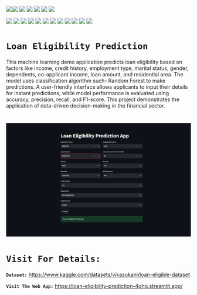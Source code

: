 <img src="https://img.shields.io/badge/build%20with-python-yellow"><img src="https://img.shields.io/badge/-machine%20learning-brightgreen"> <img src="https://img.shields.io/badge/-streamlit-orange">
<img src="https://img.shields.io/badge/deployed%20in-Streamlit%20Cloud-blue">
<img src="https://img.shields.io/badge/domain-Finance-orange">
<img src="https://img.shields.io/badge/dataset-Kaggle-red">
<img src="https://img.shields.io/badge/-Loan Eligible Dataset-orange">

<img src="https://img.shields.io/badge/build%20with-python-yellow">
<img src="https://img.shields.io/badge/-machine%20learning-brightgreen">
<img src="https://img.shields.io/badge/-sentiment%20analysis-blue">
<img src="https://img.shields.io/badge/deployed%20in-Streamlit%20Cloud-blue">
<img src="https://img.shields.io/badge/domain-NLP%20&%20Text%20Mining-orange">
<img src="https://img.shields.io/badge/dataset-Kaggle-red">
<img src="https://img.shields.io/badge/-Sentiment%20Analysis%20Dataset-orange">

<img src="https://img.shields.io/badge/build%20with-python-yellow">
<img src="https://img.shields.io/badge/-machine%20learning-brightgreen">
<img src="https://img.shields.io/badge/-natural%20language%20processing-blue">
<img src="https://img.shields.io/badge/deployed%20in-Streamlit%20Cloud-blue">
<img src="https://img.shields.io/badge/domain-NLP%20&%20Text%20Analysis-orange">



# **`Loan Eligibility Prediction`** 

This machine learning demo application predicts loan eligibility based on factors like income, credit history, employment type, marital status, gender, dependents, co-applicant income, loan amount, and residential area. The model uses classification algorithm such- Random Forest to make predictions. A user-friendly interface allows applicants to input their details for instant predictions, while model performance is evaluated using accuracy, precision, recall, and F1-score. This project demonstrates the application of data-driven decision-making in the financial sector.

#


<img align="" alt="coding" width="900" src= "https://github.com/bhushan-zade/Loan_Eligibility_Prediction/blob/main/Loan%20Eligibility%20Prediction%20App.png">

# **`Visit For Details:`**

**`Dataset:`** https://www.kaggle.com/datasets/vikasukani/loan-eligible-dataset

**`Visit The Web App:`** https://loan-eligibility-prediction-4ghq.streamlit.app/



    
 
